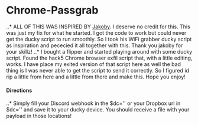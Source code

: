 # Chrome-Passgrab
..* ALL OF THIS WAS INSPIRED BY [Jakoby](https://github.com/I-Am-Jakoby). I deserve no credit for this. This was just my fix for what he started. I got the code to work but could never get the ducky script to run smoothly. So I took his WiFi grabber ducky script as inspiration and pececied it all together with this. Thank you jakoby for your skillz!
..* I bought a flipper and started playing around with some ducky script. Found the hack5 Chrome browser exfil script that, with a little editing, works. I have place my exited version of that script here as well the bad thing is I was never able to get the script to send it correctly. So I figured id rip a little from here and a little from there and make this. Hope you enjoy!
#### Directions
..* Simply fill your Discord webhook in the $dc='' or your Dropbox url in $dc='' and save it to your ducky device. You should receive a file with your payload in those locations!
